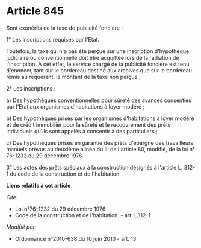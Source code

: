 # Article 845

Sont exonérés de la taxe de publicité foncière : 

1° Les inscriptions requises par l'Etat. 

Toutefois, la taxe qui n'a pas été perçue sur une inscription d'hypothèque judiciaire ou conventionnelle doit être acquittée
lors de la radiation de l'inscription. A cet effet, le service chargé de la publicité foncière est tenu d'énoncer, tant sur
le bordereau destiné aux archives que sur le bordereau remis au requérant, le montant de la taxe non perçue ; 

2° Les inscriptions : 

a) Des hypothèques conventionnelles pour sûreté des avances consenties par l'Etat aux organismes d'habitations à loyer
modéré ; 

b) Des hypothèques prises par les organismes d'habitations à loyer modéré et de crédit immobilier pour la sûreté et le
recouvrement des prêts individuels qu'ils sont appelés à consentir à des particuliers ; 

c) Des hypothèques prises en garantie des prêts d'épargne des travailleurs manuels prévus au deuxième alinéa du III de
l'article 80, modifié, de la loi n° 76-1232 du 29 décembre 1976. 

3° Les actes des prêts spéciaux à la construction désignés à l'article L. 312-1 du code de la construction et de
l'habitation.

**Liens relatifs à cet article**

_Cite_:

  - Loi n°76-1232 du 29 décembre 1976
  - Code de la construction et de l'habitation. - art. L312-1

_Modifié par_:

  - Ordonnance n°2010-638 du 10 juin 2010 - art. 13
